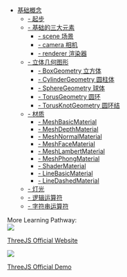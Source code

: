 <!-- <img class="logo" src="img/logo.png" /> -->

* [基础概念 ](base/#Threejs)
    * [- 起步](base/#起步)
    * [- 基础的三大元素](base/#基础的三大元素)
        * [- scene 场景](base/#scene-场景)
        * [- camera 相机](base/#camera-相机)
        * [- renderer 渲染器](base/#renderer-渲染器)
    * [- 立体几何图形](base/#立体几何图形)
        * [- BoxGeometry 立方体](base/#BoxGeometry-立方体)  
        * [- CylinderGeometry 圆柱体](base/#CylinderGeometry-立方体)  
        * [- SphereGeometry 球体](base/#SphereGeometry-球体)  
        * [- TorusGeometry 圆环](base/#TorusGeometry-圆环)  
        * [- TorusKnotGeometry 圆环结](base/#TorusKnotGeometry-圆环结)  
    * [- 材质](base/#材质)
        * [- MeshBasicMaterial](base/#MeshBasicMaterial)  
        * [- MeshDepthMaterial](base/#MeshDepthMaterial)  
        * [- MeshNormalMaterial](base/#MeshNormalMaterial)  
        * [- MeshFaceMaterial](base/#MeshFaceMaterial)  
        * [- MeshLambertMaterial](base/#MeshLambertMaterial)  
        * [- MeshPhongMaterial](base/#MeshPhongMaterial)  
        * [- ShaderMaterial](base/#ShaderMaterial)  
        * [- LineBasicMaterial](base/#LineBasicMaterial)  
        * [- LineDashedMaterial](base/#LineDashedMaterial)  
    * [- 灯光](base/#灯光)
    * [- 逻辑运算符](base/#逻辑运算符)
    * [- 字符串运算符](base/#字符串运算符)


<div class="MoreWay">More Learning Pathway:</div>


<a class="moreLink" href="https://threejs.org/" target="_blank">
<img src="https://threejs.org/files/projects/poly.png">
<p>ThreeJS Official Website</p>
</a>
<a class="moreLink" href="https://threejs.org/examples/" target="_blank">
<img src="https://threejs.org/files/projects/ouigo.png">
<p>ThreeJS Official Demo</p>
</a>